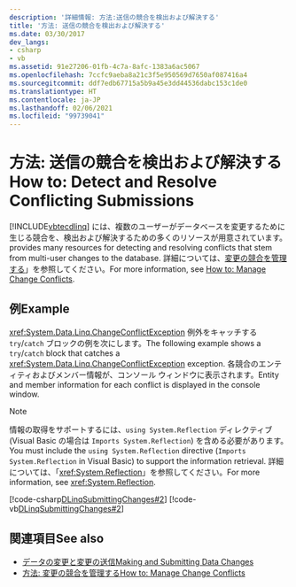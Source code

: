 ```yaml
---
description: '詳細情報: 方法:送信の競合を検出および解決する'
title: '方法: 送信の競合を検出および解決する'
ms.date: 03/30/2017
dev_langs:
- csharp
- vb
ms.assetid: 91e27206-01fb-4c7a-8afc-1383a6ac5067
ms.openlocfilehash: 7ccfc9aeba8a21c3f5e950569d7650af087416a4
ms.sourcegitcommit: ddf7edb67715a5b9a45e3dd44536dabc153c1de0
ms.translationtype: HT
ms.contentlocale: ja-JP
ms.lasthandoff: 02/06/2021
ms.locfileid: "99739041"
---
```

# <a name="how-to-detect-and-resolve-conflicting-submissions"></a><span data-ttu-id="b5744-103">方法: 送信の競合を検出および解決する</span><span class="sxs-lookup"><span data-stu-id="b5744-103">How to: Detect and Resolve Conflicting Submissions</span></span>

[!INCLUDE[vbtecdlinq](../../../../../../includes/vbtecdlinq-md.md)] <span data-ttu-id="b5744-104">には、複数のユーザーがデータベースを変更するために生じる競合を、検出および解決するための多くのリソースが用意されています。</span><span class="sxs-lookup"><span data-stu-id="b5744-104">provides many resources for detecting and resolving conflicts that stem from multi-user changes to the database.</span></span> <span data-ttu-id="b5744-105">詳細については、[変更の競合を管理する](how-to-manage-change-conflicts.md)」を参照してください。</span><span class="sxs-lookup"><span data-stu-id="b5744-105">For more information, see [How to: Manage Change Conflicts](how-to-manage-change-conflicts.md).</span></span>  
  
## <a name="example"></a><span data-ttu-id="b5744-106">例</span><span class="sxs-lookup"><span data-stu-id="b5744-106">Example</span></span>  

 <span data-ttu-id="b5744-107"><xref:System.Data.Linq.ChangeConflictException> 例外をキャッチする `try`/`catch` ブロックの例を次にします。</span><span class="sxs-lookup"><span data-stu-id="b5744-107">The following example shows a `try`/`catch` block that catches a <xref:System.Data.Linq.ChangeConflictException> exception.</span></span> <span data-ttu-id="b5744-108">各競合のエンティティおよびメンバー情報が、コンソール ウィンドウに表示されます。</span><span class="sxs-lookup"><span data-stu-id="b5744-108">Entity and member information for each conflict is displayed in the console window.</span></span>  
  
> [!NOTE]
> <span data-ttu-id="b5744-109">情報の取得をサポートするには、`using System.Reflection` ディレクティブ (Visual Basic の場合は `Imports System.Reflection`) を含める必要があります。</span><span class="sxs-lookup"><span data-stu-id="b5744-109">You must include the `using System.Reflection` directive (`Imports System.Reflection` in Visual Basic) to support the information retrieval.</span></span> <span data-ttu-id="b5744-110">詳細については、「<xref:System.Reflection>」を参照してください。</span><span class="sxs-lookup"><span data-stu-id="b5744-110">For more information, see <xref:System.Reflection>.</span></span>  
  
 [!code-csharp[DLinqSubmittingChanges#2](../../../../../../samples/snippets/csharp/VS_Snippets_Data/DLinqSubmittingChanges/cs/Program.cs#2)]
 [!code-vb[DLinqSubmittingChanges#2](../../../../../../samples/snippets/visualbasic/VS_Snippets_Data/DLinqSubmittingChanges/vb/Module1.vb#2)]  
  
## <a name="see-also"></a><span data-ttu-id="b5744-111">関連項目</span><span class="sxs-lookup"><span data-stu-id="b5744-111">See also</span></span>

- [<span data-ttu-id="b5744-112">データの変更と変更の送信</span><span class="sxs-lookup"><span data-stu-id="b5744-112">Making and Submitting Data Changes</span></span>](making-and-submitting-data-changes.md)
- [<span data-ttu-id="b5744-113">方法: 変更の競合を管理する</span><span class="sxs-lookup"><span data-stu-id="b5744-113">How to: Manage Change Conflicts</span></span>](how-to-manage-change-conflicts.md)
